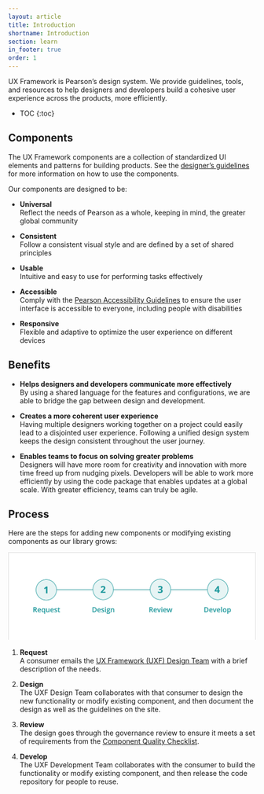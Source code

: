 ```yaml
---
layout: article
title: Introduction
shortname: Introduction
section: learn
in_footer: true
order: 1
---
```


UX Framework is Pearson’s design system. We provide guidelines, tools, and resources to help designers and developers build a cohesive user experience across the products, more efficiently.


* TOC
{:toc}

## Components
The UX Framework components are a collection of standardized UI elements and patterns for building products. See the [designer’s guidelines]({{site.baseurl}}/overview) for more information on how to use the components.

Our components are designed to be:


- **Universal**  
  Reflect the needs of Pearson as a whole, keeping in mind, the greater global community


- **Consistent**  
   Follow a consistent visual style and are defined by a set of shared principles


- **Usable**  
   Intuitive and easy to use for performing tasks effectively

- **Accessible**  
   Comply with the [Pearson Accessibility Guidelines](https://www.pearson.com/us/accessibility.html) to ensure the user interface is  accessible to everyone, including people with disabilities

- **Responsive**  
   Flexible and adaptive to optimize the user experience on different devices


## Benefits


- **Helps designers and developers communicate more effectively**  
   By using a shared language for the features and configurations, we are able to bridge the gap between design and development.  


- **Creates a more coherent user experience**  
   Having multiple designers working together on a project could easily lead to a disjointed user experience. Following a unified design system keeps the design consistent throughout the user journey.
   

- **Enables teams to focus on solving greater problems**  
   Designers will have more room for creativity and innovation with more time freed up from nudging pixels. Developers will be able to work more efficiently by using the code package that enables updates at a global scale. With greater efficiency, teams can truly be agile.


## Process


Here are the steps for adding new components or modifying existing components as our library grows:

![](/img/Process@2.png)


1. **Request**   
A consumer emails the [UX Framework (UXF) Design Team](mailto:uxf-design@pearson.com) with a brief description of the needs.


2. **Design**  
The UXF Design Team collaborates with that consumer to design the new functionality or modify existing component, and then document the design as well as the guidelines on the site.  


3. **Review**  
The design goes through the governance review to ensure it meets a set of requirements from the [Component Quality Checklist]({{site.baseurl}}/membership-spec).

4. **Develop**  
The UXF Development Team collaborates with the consumer to build the functionality or modify existing component, and then release the code repository for people to reuse.
